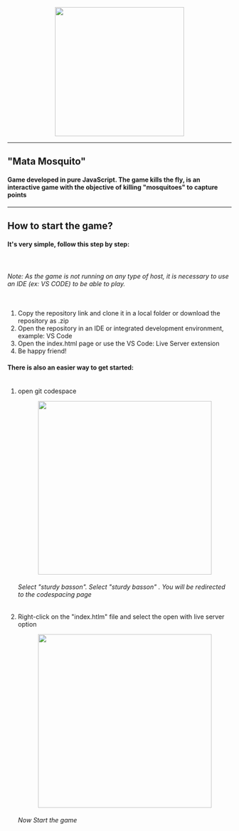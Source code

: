 
<p align="center">
 <img width="290px" src="https://user-images.githubusercontent.com/81252209/215091214-3a0895c0-001b-4132-9d8b-dc0ddcbc5df6.png" /> 
 </p>

<hr/>

<p text-align="center"> 
  <h2>"Mata Mosquito"</h2>
</p>

<h4> Game developed in pure JavaScript. The game kills the fly, is an interactive game with the objective of killing "mosquitoes" to capture points </h4>

<hr/>

<h2> How to start the game? </h2>

<h4>It's very simple, follow this step by step: </h4>
<br/>
<h6> Note: As the game is not running on any type of host, it is necessary to use an IDE (ex: VS CODE) to be able to play. </h6>
  <ol>
   <br/> 
  <li>Copy the repository link and clone it in a local folder or download the repository as .zip</li>
  <li>Open the repository in an IDE or integrated development environment, example: VS Code</li>
  <li>Open the index.html page or use the VS Code: Live Server extension </li>
  <li>Be happy friend!</li>
    </ol>

<h4>There is also an easier way to get started: </h4>
<ol>
<br/>
<li>open git codespace</li>
<p align="center">
  <img width="390px" src="https://user-images.githubusercontent.com/81252209/215186861-90e99c61-c4b8-42f3-8daf-c3ce49c3c1da.png" />
  <h6>Select "sturdy basson". Select "sturdy basson" . You will be redirected to the codespacing page</h6>
</p>

<li>Right-click on the "index.htlm" file and select the open with live server option </li>
<p align="center">
  <img width="390px" src="https://user-images.githubusercontent.com/81252209/215187473-c3e1170f-180f-4707-9085-037350be1bac.png" />
  <h6>Now Start the game</h6>
</p>


    
